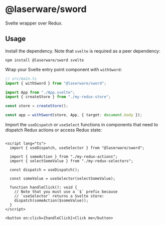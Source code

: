 # @laserware/sword

Svelte wrapper over Redux.

## Usage

Install the dependency. Note that `svelte` is required as a peer dependency:

```
npm install @laserware/sword svelte
```

Wrap your Svelte entry point component with `withSword`:

```ts
// src/main.ts
import { withSword } from "@laserware/sword";

import App from "./App.svelte";
import { createStore } from "./my-redux-store";

const store = createStore();

const app = withSword(store, App, { target: document.body });
```

Import the `useDispatch` or `useSelect` functions in components that need to dispatch Redux actions or access Redux state:

```sveltehtml

<script lang="ts">
  import { useDispatch, useSelector } from "@laserware/sword";

  import { someAction } from "./my-redux-actions";
  import { selectSomeValue } from "./my-redux-selectors";

  const dispatch = useDispatch();
  
  const someValue = useSelector(selectSomeValue);
  
  function handleClick(): void {
    // Note that you must use a `$` prefix because 
    // `useSelector` returns a Svelte store:
    dispatch(someAction($someValue));
  }
</script>

<button on:click={handleClick}>Click me</button>
```
